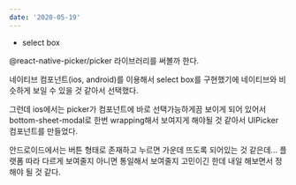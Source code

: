 ```yaml
---
date: '2020-05-19'
---
```


- select box

@react-native-picker/picker 라이브러리를 써볼까 한다.

네이티브 컴포넌트(ios, android)를 이용해서 select box를 구현했기에 네이티브와 비슷하게 보일 수 있을 것 같아서 선택했다.

그런데 ios에서는 picker가 컴포넌트에 바로 선택가능하게끔 보이게 되어 있어서 bottom-sheet-modal로 한번 wrapping해서 보여지게 해야될 것 같아서 UIPicker 컴포넌트를 만들었다.

안드로이드에서는 버튼 형태로 존재하고 누르면 가운데 뜨도록 되어있는 것 같은데... 플랫폼 따라 다르게 보여줄지 아니면 통일해서 보여줄지 고민이긴 한데 내일 해보면서 정해야 될 것 같다.
